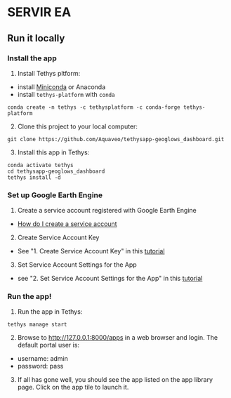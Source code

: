 # SERVIR EA

## Run it locally

### Install the app

1. Install Tethys pltform:
- install [Miniconda](https://docs.conda.io/projects/miniconda/en/latest/) or Anaconda
- install `tethys-platform` with `conda`
```
conda create -n tethys -c tethysplatform -c conda-forge tethys-platform
```

2. Clone this project to your local computer:
```
git clone https://github.com/Aquaveo/tethysapp-geoglows_dashboard.git
```

3. Install this app in Tethys:
```
conda activate tethys
cd tethysapp-geoglows_dashboard
tethys install -d
```

### Set up Google Earth Engine

1. Create a service account registered with Google Earth Engine
- [How do I create a service account](https://developers.google.com/earth-engine/guides/service_account#how-do-i-create-a-service-account) 

2. Create Service Account Key
- See "1. Create Service Account Key" in this [tutorial](http://docs.tethysplatform.org/en/stable/tutorials/google_earth_engine/part_3/service_account.html)

3. Set Service Account Settings for the App
- see "2. Set Service Account Settings for the App" in this [tutorial](http://docs.tethysplatform.org/en/stable/tutorials/google_earth_engine/part_3/prepare.html)


### Run the app!

1. Run the app in Tethys:
```
tethys manage start
```

2. Browse to http://127.0.0.1:8000/apps in a web browser and login. The default portal user is:
- username: admin
- password: pass

3. If all has gone well, you should see the app listed on the app library page. Click on the app tile to launch it.